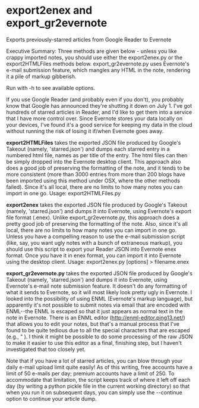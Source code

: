 export2enex and export_gr2evernote
==================

Exports previously-starred articles from Google Reader to Evernote

Executive Summary: Three methods are given below - unless you like crappy imported notes,
you should use either the export2enex.py or the export2HTMLFiles methods below.
export_gr2evernote.py uses Evernote's e-mail submission feature, which mangles
any HTML in the note, rendering it a pile of markup gibberish.

Run with -h to see available options.

If you use Google Reader (and probably even if you don't), you probably know 
that Google has announced they're shutting it down on July 1.  I've
got hundreds of starred articles in Reader, and I'd like to get them into
a service that I have more control over.  Since Evernote stores your data
locally on your devices, I've found it's a good service for keeping my 
data in the cloud without running the risk of losing it if/when Evernote
goes away.

**export2HTMLFiles** takes the exported JSON file produced by Google's Takeout
(namely, 'starred.json') and dumps each starred entry in a numbered html file,
names as per title of the entry. The html files can then be simply dropped into the
Evernote desktop client.
This approach also does a good job of preserving the formatting of the note, and
it tends to be more consistent (more than 3000 entries from more than 200 blogs
have been imported using this method under OSX, where the other methods failed).
Since it's all local, there are no limits to how many notes you can  import in one go.
    Usage: export2HTMLFiles.py

**export2enex** takes the exported JSON file produced by Google's Takeout
(namely, 'starred.json') and dumps it into Evernote, using Evernote's 
export file format (.enex).  Unlike export_gr2evernote.py, this approach
does a pretty good job of preserving the formatting of the note.  Also,
since it's all local, there are no limits to how many notes you can 
import in one go.  Unless you have a compelling reason to use the 
e-mail submission script (like, say, you want ugly notes with a bunch
of extraneous markup), you should use this script to export your Reader
JSON into Evernote enex format.  Once you have it in enex format, you
can import it into Evernote using the desktop client.
    Usage: export2enex.py [options] > filename.enex

**export_gr2evernote.py** takes the exported JSON file produced by Google's 
Takeout (namely, 'starred.json') and dumps it into Evernote, using Evernote's 
e-mail note submission feature.  It doesn't do any formatting of what it
sends to Evernote, so it will most likely look pretty ugly in Evernote.
I looked into the possibility of using ENML (Evernote's markup language),
but apparently it's not possible to submit notes via email that are encoded with
ENML--the ENML is escaped so that it just appears as normal text in the note 
in Evernote.
There is an ENML editor (http://enml-editor.ping13.net/) that allows you 
to edit your notes, but that's a manual process that I've found to be
quite tedious due to all the special characters that are escaped (e.g.,
&quot; ).  I think it might be possible to do some processing of the raw 
JSON to make it easier to use this editor as a final, finishing step, but
I haven't investigated that too closely yet.

Note that if you have a lot of starred articles, you can blow through your 
daily e-mail upload limit quite easily!  As of this writing, free accounts 
have a limit of 50 e-mails per day; premium accounts have a limit of 250.
To accommodate that limitation, the script keeps track of where it left off 
each day (by writing a python pickle file in the current working directory) 
so that when you run it on subsequent days, you can simply use the --continue 
option to continue your article dump.
